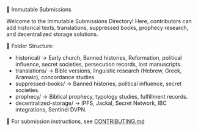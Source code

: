  📜 Immutable Submissions

Welcome to the Immutable Submissions Directory! Here, contributors can add historical texts, translations, suppressed books, prophecy research, and decentralized storage solutions.

 📂 Folder Structure:
- historical/ → Early church, Banned histories, Reformation, political influence, secret societies, persecution records, lost manuscripts.
- translations/ → Bible versions, linguistic research (Hebrew, Greek, Aramaic), concordance studies.
- suppressed-books/ → Banned histories, political influence, secret societies.
- prophecy/ → Biblical prophecy, typology studies, fulfillment records.
- decentralized-storage/ → IPFS, Jackal, Secret Network, IBC integrations, Sentinel DVPN.

📜 For submission instructions, see [CONTRIBUTING.md](../CONTRIBUTING.md)